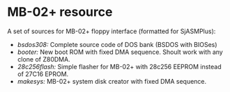 # MB-02+ resource
A set of sources for MB-02+ floppy interface (formatted for SjASMPlus):

- _bsdos308:_ Complete source code of DOS bank (BSDOS with BIOSes)
- _booter:_  New boot ROM with fixed DMA sequence. Shoult work with any clone of Z80DMA.
- _28c256flash:_  Simple flasher for MB-02+ with 28c256 EEPROM instead of 27C16 EPROM.
- _makesys:_ MB-02+ system disk creator with fixed DMA sequence.
